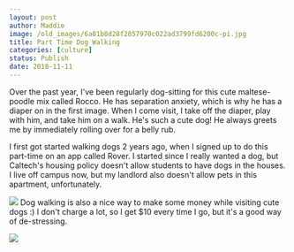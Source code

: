 ```yaml
---
layout: post
author: Maddie
image: /old_images/6a01b8d28f2857970c022ad3799fd6200c-pi.jpg
title: Part Time Dog Walking
categories: [culture]
status: Publish
date: 2018-11-11
---
```


Over the past year, I've been regularly dog-sitting for this cute maltese-poodle mix called Rocco. He has separation anxiety, which is why he has a diaper on in the first image. When I come visit, I take off the diaper, play with him, and take him on a walk. He's such a cute dog! He always greets me by immediately rolling over for a belly rub.

I first got started walking dogs 2 years ago, when I signed up to do this part-time on an app called Rover. I started since I really wanted a dog, but Caltech's housing policy doesn't allow students to have dogs in the houses. I live off campus now, but my landlord also doesn't allow pets in this apartment, unfortunately.


![](/old_images/6a01b8d28f2857970c022ad39fc5a8200d-pi.jpg)
Dog walking is also a nice way to make some money while visiting cute dogs :) I don't charge a lot, so I get $10 every time I go, but it's a good way of de-stressing.


![](/old_images/6a01b8d28f2857970c022ad3799feb200c-pi.jpg)
